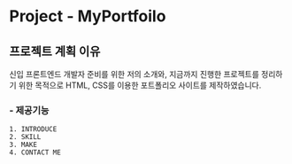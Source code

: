 Project - MyPortfoilo
======================

## 프로젝트 계획 이유
신입 프론트엔드 개발자 준비를 위한 저의 소개와,
지금까지 진행한 프로젝트를 정리하기 위한 목적으로 
HTML, CSS를 이용한 포트폴리오 사이트를 제작하였습니다.

### - 제공기능
	1. INTRODUCE
	2. SKILL
	3. MAKE
    4. CONTACT ME